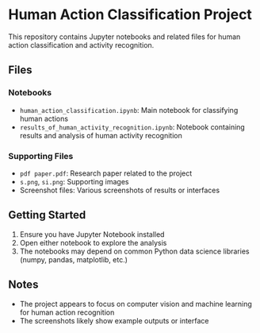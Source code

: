 # Human Action Classification Project

This repository contains Jupyter notebooks and related files for human action classification and activity recognition.

## Files

### Notebooks
- `human_action_classification.ipynb`: Main notebook for classifying human actions
- `results_of_human_activity_recognition.ipynb`: Notebook containing results and analysis of human activity recognition

### Supporting Files
- `pdf paper.pdf`: Research paper related to the project
- `s.png`, `si.png`: Supporting images
- Screenshot files: Various screenshots of results or interfaces

## Getting Started
1. Ensure you have Jupyter Notebook installed
2. Open either notebook to explore the analysis
3. The notebooks may depend on common Python data science libraries (numpy, pandas, matplotlib, etc.)

## Notes
- The project appears to focus on computer vision and machine learning for human action recognition
- The screenshots likely show example outputs or interface
